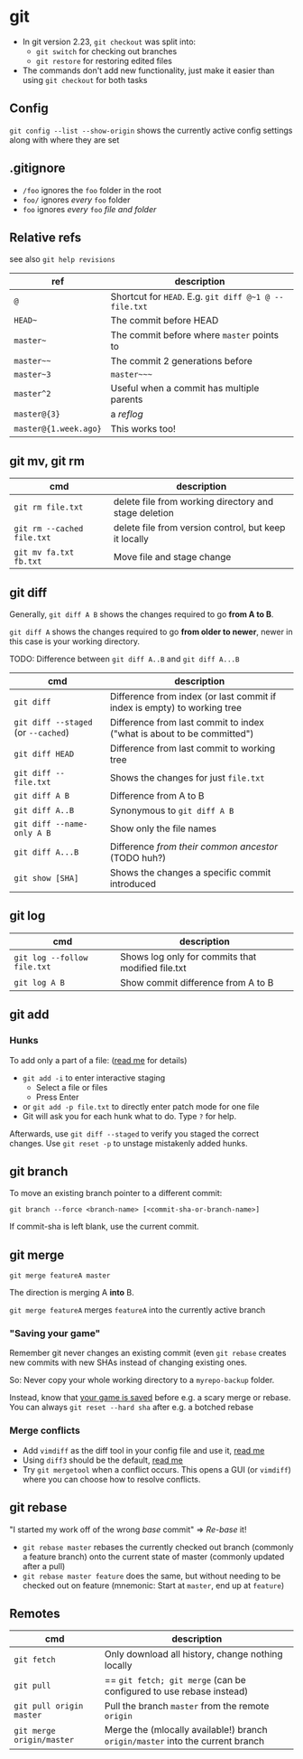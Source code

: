 # git

- In git version 2.23, `git checkout` was split into:
  - `git switch` for checking out branches
  - `git restore` for restoring edited files
- The commands don't add new functionality, just make it easier than using `git checkout` for both tasks


## Config

`git config --list --show-origin` shows the currently active config settings
along with where they are set


## .gitignore

- `/foo` ignores the `foo` folder in the root
- `foo/` ignores *every* `foo` folder
- `foo` ignores *every* `foo` *file and folder*


## Relative refs

see also `git help revisions`

ref | description
--- | -----------
`@` | Shortcut for `HEAD`. E.g. `git diff @~1 @ -- file.txt`
`HEAD~` | The commit before HEAD
`master~` | The commit before where `master` points to
`master~~` | The commit 2 generations before
`master~3` | `master~~~`
`master^2` | Useful when a commit has multiple parents
`master@{3}` | a *reflog*
`master@{1.week.ago}` | This works too!


## git mv, git rm

cmd | description
--- | ----------- 
`git rm file.txt` | delete file from working directory and stage deletion
`git rm --cached file.txt` | delete file from version control, but keep it locally
`git mv fa.txt fb.txt` | Move file and stage change


## git diff

Generally, `git diff A B` shows the changes required to go **from A to B**.

`git diff A` shows the changes required to go **from older to newer**, newer in
this case is your working directory.

TODO: Difference between `git diff A..B` and `git diff A...B`

cmd | description
--- | -----------
`git diff` | Difference from index (or last commit if index is empty) to working tree
`git diff --staged` (or `--cached`) | Difference from last commit to index ("what is about to be committed")
`git diff HEAD` | Difference from last commit to working tree
`git diff -- file.txt` | Shows the changes for just `file.txt`
`git diff A B` | Difference from A to B 
`git diff A..B` | Synonymous to `git diff A B`
`git diff --name-only A B` | Show only the file names
`git diff A...B` | Difference *from their common ancestor* (TODO huh?)
`git show [SHA]` | Shows the changes a specific commit introduced


## git log

cmd | description
--- | -----------
`git log --follow file.txt` | Shows log only for commits that modified file.txt
`git log A B` | Show commit difference from A to B


## git add

### Hunks

To add only a part of a file: ([read me](https://git-scm.com/book/en/v2/Git-Tools-Interactive-Staging) for details)

- `git add -i` to enter interactive staging
  - Select a file or files
  - Press Enter
- or `git add -p file.txt` to directly enter patch mode for one file
- Git will ask you for each hunk what to do. Type `?` for help.

Afterwards, use `git diff --staged` to verify you staged the correct changes.
Use `git reset -p` to unstage mistakenly added hunks.

## git branch

To move an existing branch pointer to a different commit:

`git branch --force <branch-name> [<commit-sha-or-branch-name>]`

If commit-sha is left blank, use the current commit.

## git merge

`git merge featureA master`

The direction is merging A **into** B.

`git merge featureA` merges `featureA` into the currently active branch

### "Saving your game"

Remember git never changes an existing commit (even `git rebase` creates new commits with new SHAs instead of changing existing ones.

So: Never copy your whole working directory to a `myrepo-backup` folder.

Instead, know that [your game is
saved](https://think-like-a-git.net/sections/experimenting-with-git/branches-as-savepoints.html)
before e.g. a scary merge or rebase. You can always `git reset --hard sha` after
e.g. a botched rebase

### Merge conflicts

- Add `vimdiff` as the diff tool in your config file and use it, [read me](https://www.rosipov.com/blog/use-vimdiff-as-git-mergetool/)
- Using `diff3` should be the default, [read me](https://stackoverflow.com/questions/27417656/should-diff3-be-default-conflictstyle-on-git/70387424)
- Try `git mergetool` when a conflict occurs. This opens a GUI (or `vimdiff`) where you can choose how to resolve conflicts.


## git rebase

"I started my work off of the wrong *base* commit"  =>  *Re-base* it!

- `git rebase master` rebases the currently checked out branch (commonly a
  feature branch) onto the current state of master (commonly updated after a
  pull)
- `git rebase master feature` does the same, but without needing to be checked
  out on feature (mnemonic: Start at `master`, end up at `feature`)


## Remotes

cmd | description
--- | -----------
`git fetch` | Only download all history, change nothing locally
`git pull` | == `git fetch; git merge` (can be configured to use rebase instead)
`git pull origin master` | Pull the branch `master` from the remote `origin`
`git merge origin/master` | Merge the (mlocally available!) branch `origin/master` into the current branch

